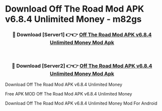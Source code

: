 # Download Off The Road Mod APK v6.8.4 Unlimited Money - m82gs



<div align="center">
<h3>🔴 Download [Server1] 👉👉 <a href="https://momento.my/?title=Off_The_Road_Mod_APK_v6.8.4_Unlimited_Money">Off The Road Mod APK v6.8.4 Unlimited Money Mod Apk</a></h3><br>

<h3>🔴 Download [Server2] 👉👉 <a href="https://momento.my/?title=Off_The_Road_Mod_APK_v6.8.4_Unlimited_Money">Off The Road Mod APK v6.8.4 Unlimited Money Mod Apk</a></h3>
</div>



Download Off The Road Mod APK v6.8.4 Unlimited Money 

Free APK MOD Off The Road Mod APK v6.8.4 Unlimited Money 

Download Off The Road Mod APK v6.8.4 Unlimited Money Mod For Android
